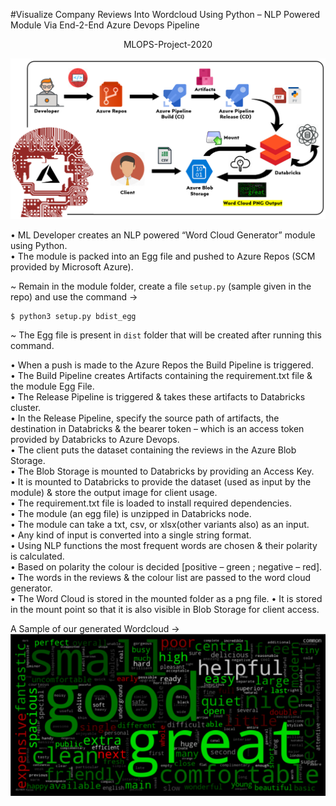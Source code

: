 #Visualize Company Reviews Into Wordcloud Using Python – NLP Powered Module Via End-2-End Azure Devops Pipeline

<p align="center">
MLOPS-Project-2020
 </p>

![MLOPS Project Design Architecture](https://github.com/Dakshjain1/MLOPS-Project-2020/raw/main/mlops%20project.PNG)  

•	ML Developer creates an NLP powered “Word Cloud Generator” module using Python.     
•	The module is packed into an Egg file and pushed to Azure Repos (SCM provided by Microsoft Azure).      
 
   ~  Remain in the module folder, create a file `setup.py` (sample given in the repo) and use the command →  
```
$ python3 setup.py bdist_egg  
```
   ~  The Egg file is present in `dist` folder that will be created after running this command.   
     
•	When a push is made to the Azure Repos the Build Pipeline is triggered.   
•	The Build Pipeline creates Artifacts containing the requirement.txt file & the module Egg File.   
•	The Release Pipeline is triggered & takes these artifacts to Databricks cluster.  
•	In the Release Pipeline, specify the source path of artifacts, the destination in Databricks & the bearer token – which is an access token provided by Databricks to Azure Devops.  
•	The client puts the dataset containing the reviews in the Azure Blob Storage.  
•	The Blob Storage is mounted to Databricks by providing an Access Key.  
•	It is mounted to Databricks to provide the dataset (used as input by the module) & store the output image for client usage.  
•	The requirement.txt file is loaded to install required dependencies.   
•	The module (an egg file) is unzipped in Databricks node.  
•	The module can take a txt, csv, or xlsx(other variants also) as an input.  
•	Any kind of input is converted into a single string format.  
•	Using NLP functions the most frequent words are chosen & their polarity is calculated.  
•	Based on polarity the colour is decided [positive – green ; negative – red].  
•	The words in the reviews & the colour list are passed to the word cloud generator.  
•	The Word Cloud is stored in the mounted folder as a png file.
•	It is stored in the mount point so that it is also visible in Blob Storage for client access.

A Sample of our generated Wordcloud → 
![Wordcloud](https://github.com/Dakshjain1/MLOPS-Project-2020/raw/main/1.PNG)  
